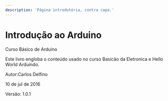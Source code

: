 ```yaml
---
description: 'Página introdutória, contra capa.'
---
```


# Introdução ao Arduino

Curso Básico de Arduino

Este livro engloba o conteúdo usado no curso Basicão da Eletronica e Hello World Arduindo.

Autor:Carlos Delfino

10 de jul de 2016

Versão: 1.0.1

